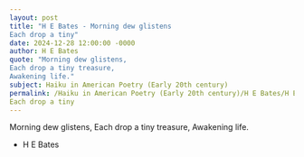 ```yaml
---
layout: post
title: "H E Bates - Morning dew glistens
Each drop a tiny"
date: 2024-12-28 12:00:00 -0000
author: H E Bates
quote: "Morning dew glistens,
Each drop a tiny treasure,
Awakening life."
subject: Haiku in American Poetry (Early 20th century)
permalink: /Haiku in American Poetry (Early 20th century)/H E Bates/H E Bates - Morning dew glistens
Each drop a tiny
---
```


Morning dew glistens,
Each drop a tiny treasure,
Awakening life.

- H E Bates
